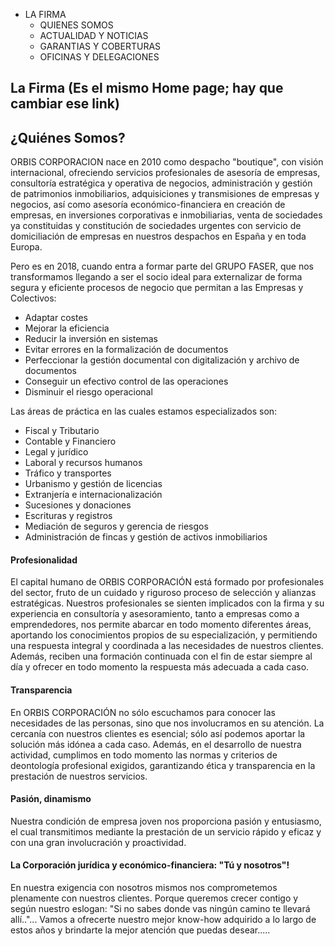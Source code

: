 * LA FIRMA
    * QUIENES SOMOS
    * ACTUALIDAD Y NOTICIAS
    * GARANTIAS Y COBERTURAS
    * OFICINAS Y DELEGACIONES
    
    
## La Firma (Es el mismo Home page; hay que cambiar ese link)

## ¿Quiénes Somos?
ORBIS CORPORACION nace en 2010 como despacho "boutique", con visión internacional, ofreciendo servicios profesionales de asesoría de empresas, consultoría estratégica y operativa de negocios, administración y gestión de patrimonios inmobiliarios, adquisiciones y transmisiones de empresas y negocios, así como asesoría económico-financiera en creación de empresas, en inversiones corporativas e inmobiliarias, venta de sociedades ya constituidas y  constitución de sociedades urgentes con servicio de domiciliación de empresas en nuestros despachos en España y en toda Europa. 

Pero es en 2018, cuando entra a formar parte del GRUPO FASER, que nos transformamos llegando a ser el socio ideal para externalizar de forma segura y eficiente procesos de negocio que permitan a las Empresas y Colectivos:

* Adaptar costes
* Mejorar la eficiencia
* Reducir la inversión en sistemas
* Evitar errores en la formalización de documentos
* Perfeccionar la gestión documental con digitalización y archivo de documentos
* Conseguir un efectivo control de las operaciones
* Disminuir el riesgo operacional

Las áreas de práctica en las cuales estamos especializados son:
* Fiscal  y Tributario
* Contable y Financiero
* Legal y jurídico
* Laboral y recursos humanos
* Tráfico y transportes
* Urbanismo y gestión de licencias
* Extranjería e internacionalización
* Sucesiones y donaciones
* Escrituras y registros
* Mediación de seguros y gerencia de riesgos
* Administración de fincas y gestión de activos inmobiliarios


#### Profesionalidad
 
El capital humano de ORBIS CORPORACIÓN está formado por profesionales del sector, fruto de un cuidado y riguroso proceso de selección y alianzas estratégicas. 
Nuestros profesionales se sienten implicados con la firma y su experiencia en consultoría y asesoramiento, tanto a empresas como a emprendedores, nos permite abarcar en todo momento diferentes áreas, aportando los conocimientos propios de su especialización, y permitiendo una respuesta integral y coordinada a las necesidades de nuestros clientes. Además, reciben una formación continuada con el fin de estar siempre al día y ofrecer en todo momento la respuesta más adecuada a cada caso.

#### Transparencia
En ORBIS CORPORACIÓN  no sólo escuchamos para conocer las necesidades de las personas, sino que nos involucramos en su atención.
La cercanía con nuestros clientes es esencial; sólo así podemos aportar la solución más idónea a cada caso. Además, en el desarrollo de nuestra actividad, cumplimos en todo momento las normas y criterios de deontología profesional exigidos, garantizando ética y transparencia en la prestación de nuestros servicios.

#### Pasión, dinamismo
Nuestra condición de empresa joven nos proporciona pasión y entusiasmo, el cual transmitimos mediante la prestación de un servicio rápido y eficaz y con una gran involucración y proactividad.

#### La Corporación jurídica y económico-financiera: "Tú y nosotros"!
En nuestra exigencia con nosotros mismos nos comprometemos plenamente con nuestros clientes. 
Porque queremos crecer contigo y según nuestro eslogan: "Si no sabes donde vas ningún camino te llevará allí.."... 
Vamos a ofrecerte nuestro mejor know-how adquirido a lo largo de estos años y brindarte la mejor atención que puedas desear.....
